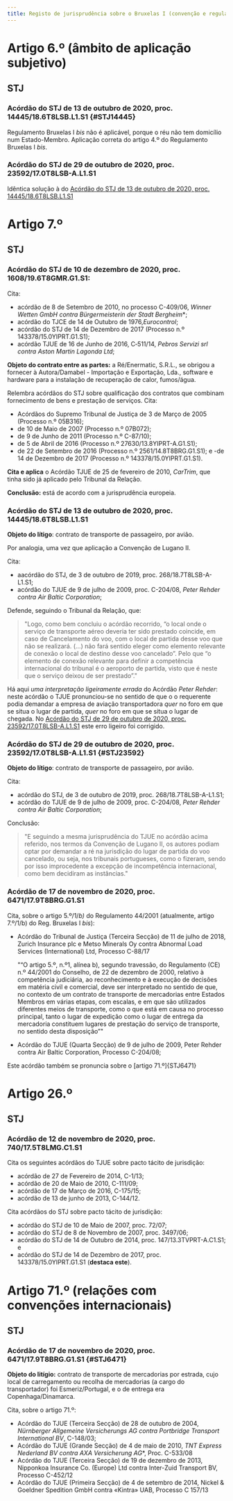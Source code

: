 ```yaml
---
title: Registo de jurisprudência sobre o Bruxelas I (convenção e regulamentos)
---
```

# Artigo 6.º (âmbito de aplicação subjetivo)


## STJ

### Acórdão do STJ de 13 de outubro de 2020, proc. 14445/18.6T8LSB.L1.S1 {#STJ14445}

Regulamento Bruxelas I *bis* não é aplicável, porque o réu não tem domicílio num Estado-Membro. Aplicação correta do artigo 4.º do Regulamento Bruxelas I *bis*.


### Acórdão do STJ de 29 de outubro de 2020, proc. 23592/17.0T8LSB-A.L1.S1

Idêntica solução à do [Acórdão do STJ de 13 de outubro de 2020, proc. 14445/18.6T8LSB.L1.S1](#STJ14445)


# Artigo 7.º


## STJ


### Acórdão do STJ de 10 de dezembro de 2020, proc. 1608/19.6T8GMR.G1.S1: 

Cita: 
- acórdão de 8 de Setembro de 2010, no processo C-409/06, *Winner Wetten GmbH contra Bürgermeisterin der Stadt Bergheim**;
- acórdão do TJCE de 14 de Outubro de 1976,*Eurocontrol*;
- acórdão do STJ de 14 de Dezembro de 2017 (Processo n.º 143378/15.0YIPRT.G1.S1);
- acórdão TJUE de 16 de Junho de 2016, C‑511/14, *Pebros Servizi srl contra Aston Martin Lagonda Ltd*;

**Objeto do contrato entre as partes:** a Ré/Enermatic, S.R.L., se obrigou a fornecer à Autora/Damabel - Importação e Exportação, Lda., software e hardware para a instalação de recuperação de calor, fumos/água.

Relembra acórdãos do STJ sobre qualificação dos contratos que combinam fornecimento de bens e prestação de serviços. Cita:
- Acórdãos do Supremo Tribunal de Justiça de 3 de Março de 2005 (Processo n.º 05B316); 
- de 10 de Maio de 2007 (Processo n.º 07B072); 
- de 9 de Junho de 2011 (Processo n.º C-87/10); 
- de 5 de Abril de 2016 (Processo n.º 27630/13.8YIPRT-A.G1.S1);
- de 22 de Setembro de 2016 (Processo n.º 2561/14.8T8BRG.G1.S1); e 
-de 14 de Dezembro de 2017 (Processo n.º 143378/15.0YIPRT.G1.S1).
 
**Cita e aplica** o Acórdão TJUE de 25 de fevereiro de 2010, *CarTrim*, que tinha sido já aplicado pelo Tribunal da Relação. 

**Conclusão:** está de acordo com a jurisprudência europeia.




### Acórdão do STJ de 13 de outubro de 2020, proc. 14445/18.6T8LSB.L1.S1

**Objeto do lítigo**: contrato de transporte de passageiro, por avião.

Por analogia, uma vez que aplicação a Convenção de Lugano II.

Cita:
- aacórdão do STJ, de 3 de outubro de 2019, proc. 268/18.7T8LSB-A-L1.S1;
- acórdão do TJUE de 9 de julho de 2009, proc. C-204/08, *Peter Rehder contra Air Baltic Corporation*;

Defende, seguindo o Tribunal da Relação, que:

> "Logo, como bem concluiu o acórdão recorrido, “o local onde o serviço de transporte aéreo deveria ter sido prestado coincide, em caso de Cancelamento do voo, com o local de partida desse voo que não se realizará. (…) não fará sentido eleger como elemento relevante de conexão o local de destino desse voo cancelado”. Pelo que “o elemento de conexão relevante para definir a competência internacional do tribunal é o aeroporto de partida, visto que é neste que o serviço deixou de ser prestado”." 

Há aqui *uma interpretação ligeiramente errada* do Acórdão *Peter Rehder*: neste acórdão o TJUE pronunciou-se no sentido de que o o requerente podia demandar a empresa de aviação transportadora *quer* no foro em que se situa o lugar de partida, *quer* no foro em que se situa o lugar de chegada. No [Acórdão do STJ de 29 de outubro de 2020, proc. 23592/17.0T8LSB-A.L1.S1](#STJ23592) este erro ligeiro foi corrigido.


### Acórdão do STJ de 29 de outubro de 2020, proc. 23592/17.0T8LSB-A.L1.S1 {#STJ23592}

**Objeto do lítigo**: contrato de transporte de passageiro, por avião.

Cita:
- acórdão do STJ, de 3 de outubro de 2019, proc. 268/18.7T8LSB-A-L1.S1;
- acórdão do TJUE de 9 de julho de 2009, proc. C-204/08, *Peter Rehder contra Air Baltic Corporation*;

Conclusão:
>"E seguindo a mesma jurisprudência do TJUE no acórdão acima referido, nos termos da Convenção de Lugano II, os autores podiam optar por demandar a ré na jurisdição do lugar de partida do voo cancelado, ou seja, nos tribunais portugueses, como o fizeram, sendo por isso improcedente a excepção de incompetência internacional, como bem decidiram as instâncias."


### Acórdão de 17 de novembro de 2020, proc. 6471/17.9T8BRG.G1.S1

Cita, sobre o artigo 5.º/1/*b)* do Regulamento 44/2001 (atualmente, artigo 7.º/1/b) do Reg. Bruxelas I *bis*):
- Acórdão do Tribunal de Justiça (Terceira Secção) de 11 de julho de 2018, Zurich Insurance plc e Metso Minerals Oy contra Abnormal Load Services (International) Ltd, Processo C-88/17

  "“O artigo 5.º, n.º1, alínea b), segundo travessão, do Regulamento (CE) n.º 44/2001 do Conselho, de 22 de dezembro de 2000, relativo à competência judiciária, ao reconhecimento e à execução de decisões em matéria civil e comercial, deve ser interpretado no sentido de que, no contexto de um contrato de transporte de mercadorias entre Estados Membros em várias etapas, com escalas, e em que são utilizados diferentes meios de transporte, como o que está em causa no processo principal, tanto o lugar de expedição como o lugar de entrega da mercadoria constituem lugares de prestação do serviço de transporte, no sentido desta disposição”"

- Acórdão do TJUE (Quarta Secção) de 9 de julho de 2009, Peter Rehder contra Air Baltic Corporation, Processo C-204/08;

Este acórdão também se pronuncia sobre o [artigo 71.º]{STJ6471}

# Artigo 26.º
## STJ
### Acórdão de 12 de novembro de 2020, proc. 740/17.5T8LMG.C1.S1

Cita os seguintes acórdãos do TJUE sobre pacto tácito de jurisdição:

- acórdão de 27 de Fevereiro de 2014, C-1/13;
- acórdão de 20 de Maio de 2010, C-111/09;
- acórdão de 17 de Março de 2016, C-175/15;
- acórdão de 13 de junho de 2013, C-144/12.

Cita acórdãos do STJ sobre pacto tácito de jurisdição:

- acórdão do STJ de 10 de Maio de 2007, proc. 72/07; 
- acórdão do STJ de 8 de Novembro de 2007, proc. 3497/06;
- acórdão do STJ de 14 de Outubro de 2014, proc. 147/13.3TVPRT-A.C1.S1; e
- acórdão do STJ de 14 de Dezembro de 2017, proc. 143378/15.0YIPRT.G1.S1 (**destaca este**). 

# Artigo 71.º (relações com convenções internacionais)

## STJ

### Acórdão de 17 de novembro de 2020, proc. 6471/17.9T8BRG.G1.S1 {#STJ6471}

**Objeto do litígio:** contrato de transporte de mercadorias por estrada, cujo local de carregamento ou recolha de mercadorias (a cargo do transportador) foi Esmeriz/Portugal, e o de entrega era Copenhaga/Dinamarca.

Cita, sobre o artigo 71.º:
- Acórdão do TJUE (Terceira Secção) de 28 de outubro de 2004, *Nürnberger Allgemeine Versicherungs AG contra Portbridge Transport International BV*, C-148/03;
- Acórdão do TJUE (Grande Secção) de 4 de maio de 2010, *TNT Express Nederland BV contra AXA Versicherung AG**, Proc. C-533/08
- Acórdão do TJUE (Terceira Secção) de 19 de dezembro de 2013, Nipponkoa Insurance Co. (Europe) Ltd contra Inter-Zuid Transport BV, Processo C-452/12
- Acórdão do TJUE (Primeira Secção) de 4 de setembro de 2014, Nickel & Goeldner Spedition GmbH contra «Kintra» UAB, Processo C 157/13


